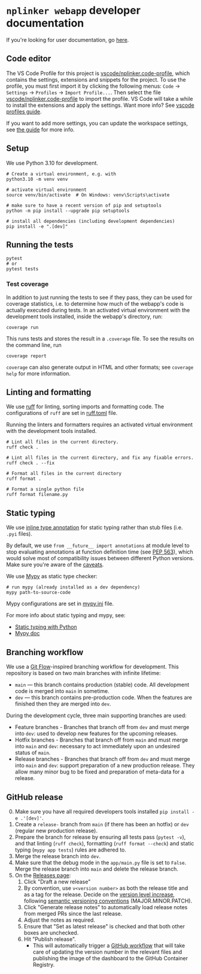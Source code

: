 # `nplinker webapp` developer documentation

If you're looking for user documentation, go [here](README.md).

## Code editor

The VS Code Profile for this project is [vscode/nplinker.code-profile](vscode/nplinker.code-profile), 
which contains the settings, extensions and snippets for the project. To use the profile, you must
first import it by clicking the following menus: `Code` -> `Settings` -> `Profiles` -> `Import Profile...`. 
Then select the file [vscode/nplinker.code-profile](vscode/nplinker.code-profile) to import the profile.
VS Code will take a while to install the extensions and apply the settings. Want more info? See 
[vscode profiles guide](https://code.visualstudio.com/docs/editor/profiles).

If you want to add more settings, you can update the workspace settings, see [the guide](https://code.visualstudio.com/docs/getstarted/settings) for more info.

## Setup

We use Python 3.10 for development.

```shell
# Create a virtual environment, e.g. with
python3.10 -m venv venv

# activate virtual environment
source venv/bin/activate  # On Windows: venv\Scripts\activate

# make sure to have a recent version of pip and setuptools
python -m pip install --upgrade pip setuptools

# install all dependencies (including development dependencies)
pip install -e ".[dev]"

```

## Running the tests

```shell
pytest
# or
pytest tests
```

### Test coverage

In addition to just running the tests to see if they pass, they can be used for coverage statistics, i.e. to determine how much of the webapp's code is actually executed during tests.
In an activated virtual environment with the development tools installed, inside the webapp's directory, run:

```shell
coverage run
```

This runs tests and stores the result in a `.coverage` file.
To see the results on the command line, run

```shell
coverage report
```

`coverage` can also generate output in HTML and other formats; see `coverage help` for more information.

## Linting and formatting

We use [ruff](https://docs.astral.sh/ruff/) for linting, sorting imports and formatting code. The configurations of `ruff` are set in [ruff.toml](ruff.toml) file.

Running the linters and formatters requires an activated virtual environment with the development tools installed.

```shell
# Lint all files in the current directory.
ruff check .

# Lint all files in the current directory, and fix any fixable errors.
ruff check . --fix

# Format all files in the current directory
ruff format .

# Format a single python file
ruff format filename.py
```

## Static typing

We use [inline type annotation](https://typing.readthedocs.io/en/latest/source/libraries.html#how-to-provide-type-annotations) for static typing rather than stub files (i.e. `.pyi` files).

By default, we use `from __future__ import annotations` at module level to stop evaluating annotations at function definition time (see [PEP 563](https://peps.python.org/pep-0563/)), which would solve most of compatibility issues between different Python versions. Make sure you're aware of the [caveats](https://mypy.readthedocs.io/en/stable/runtime_troubles.html#future-annotations-import-pep-563).

We use [Mypy](http://mypy-lang.org/) as static type checker:

```
# run mypy (already installed as a dev dependency)
mypy path-to-source-code
```

Mypy configurations are set in [mypy.ini](mypy.ini) file.

For more info about static typing and mypy, see:
- [Static typing with Python](https://typing.readthedocs.io/en/latest/index.html#)
- [Mypy doc](https://mypy.readthedocs.io/en/stable/)

## Branching workflow

We use a [Git Flow](https://nvie.com/posts/a-successful-git-branching-model/)-inspired branching workflow for development. This repository is based on two main branches with infinite lifetime:

- `main` — this branch contains production (stable) code. All development code is merged into `main` in sometime.
- `dev` — this branch contains pre-production code. When the features are finished then they are merged into `dev`.

During the development cycle, three main supporting branches are used:

- Feature branches - Branches that branch off from `dev` and must merge into `dev`: used to develop new features for the upcoming releases.
- Hotfix branches - Branches that branch off from `main` and must merge into `main` and `dev`: necessary to act immediately upon an undesired status of `main`.
- Release branches - Branches that branch off from `dev` and must merge into `main` and `dev`: support preparation of a new production release. They allow many minor bug to be fixed and preparation of meta-data for a release.

## GitHub release

0. Make sure you have all required developers tools installed `pip install -e .'[dev]'`.
1. Create a `release-` branch from `main` (if there has been an hotfix) or `dev` (regular new production release).
2. Prepare the branch for release by ensuring all tests pass (`pytest -v`), and that linting (`ruff check`), formatting (`ruff format --check`) and static typing (`mypy app tests`) rules are adhered to.
3. Merge the release branch into `dev`.
4. Make sure that the debug mode in the `app/main.py` file is set to `False`. Merge the release branch into `main` and delete the release branch.
5. On the [Releases page](https://github.com/neurogym/neurogym/releases):
   1. Click "Draft a new release"
   2. By convention, use `v<version number>` as both the release title and as a tag for the release. Decide on the [version level increase](#versioning), following [semantic versioning conventions](https://semver.org/) (MAJOR.MINOR.PATCH).
   3. Click "Generate release notes" to automatically load release notes from merged PRs since the last release.
   4. Adjust the notes as required.
   5. Ensure that "Set as latest release" is checked and that both other boxes are unchecked.
   6. Hit "Publish release".
      - This will automatically trigger a [GitHub workflow](https://github.com/NPLinker/nplinker-webapp/blob/main/.github/workflows/release_ghcr.yml) that will take care of updating the version number in the relevant files and publishing the image of the dashboard to the GitHub Container Registry.
